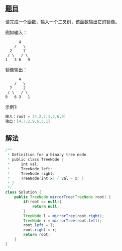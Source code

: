 ## [题目](https://leetcode-cn.com/problems/er-cha-shu-de-jing-xiang-lcof)

请完成一个函数，输入一个二叉树，该函数输出它的镜像。

例如输入：

          4
        /   \
      2     7
     / \   / \
    1   3 6   9

镜像输出：

          4
        /   \
      7     2
     / \   / \
    9   6 3   1
示例1:

```java
输入：root = [4,2,7,1,3,6,9]
输出：[4,7,2,9,6,3,1]
```

## 解法

```java
/**
 * Definition for a binary tree node.
 * public class TreeNode {
 *     int val;
 *     TreeNode left;
 *     TreeNode right;
 *     TreeNode(int x) { val = x; }
 * }
 */
class Solution {
    public TreeNode mirrorTree(TreeNode root) {
        if(root == null){
            return null;
        }
        TreeNode l = mirrorTree(root.right);
        TreeNode r = mirrorTree(root.left);
        root.left = l;
        root.right = r;
        return root;
    }
}
```

